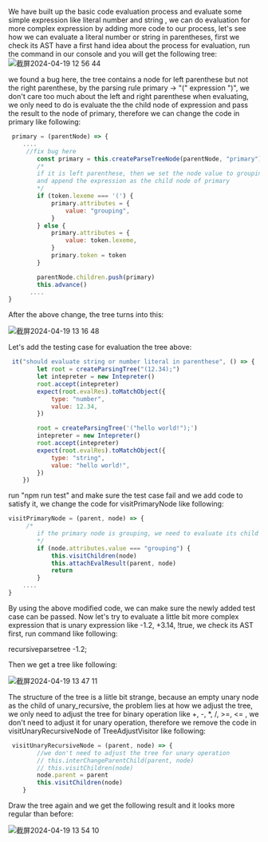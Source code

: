 We have built up the basic code evaluation process and evaluate some simple expression like literal number and string , we can do evaluation for more complex expression by adding more code to our 
process, let's see how we can evaluate a literal number or string in parentheses, first we check its AST have a first hand idea about the process for evaluation, run the command in our console 
and you will get the following tree:
![截屏2024-04-19 12 56 44](https://github.com/wycl16514/draganscript_evaluation/assets/7506958/d64c37bd-3765-453d-854c-e1eb5ce18bef)

we found a bug here, the tree contains a node for left parenthese but not the right parenthese, by the parsing rule primary -> "(" expression ")", we don't care too much about the left and 
right parenthese when evaluating, we only need to do is evaluate the the child node of expression and pass the result to the node of primary, therefore we can change the code in primary like following:
```js
 primary = (parentNode) => {
    ....
     //fix bug here
        const primary = this.createParseTreeNode(parentNode, "primary")
        /*
        if it is left parenthese, then we set the node value to grouping
        and append the expression as the child node of primary
        */
        if (token.lexeme === '(') {
            primary.attributes = {
                value: "grouping",
            }
        } else {
            primary.attributes = {
                value: token.lexeme,
            }
            primary.token = token
        }

        parentNode.children.push(primary)
        this.advance()
      ....
}
```
After the above change, the tree turns into this:

![截屏2024-04-19 13 16 48](https://github.com/wycl16514/draganscript_evaluation/assets/7506958/463c7ef3-c857-4388-88bb-d4a3cd022366)

Let's add the testing case for evaluation the tree above:
```js
 it("should evaluate string or number literal in parenthese", () => {
        let root = createParsingTree("(12.34);")
        let intepreter = new Intepreter()
        root.accept(intepreter)
        expect(root.evalRes).toMatchObject({
            type: "number",
            value: 12.34,
        })

        root = createParsingTree('("hello world!");')
        intepreter = new Intepreter()
        root.accept(intepreter)
        expect(root.evalRes).toMatchObject({
            type: "string",
            value: "hello world!",
        })
    })
```
run "npm run test" and make sure the test case fail and we add code to satisfy it, we change the code for visitPrimaryNode like following:
```js
visitPrimaryNode = (parent, node) => {
     /*
        if the primary node is grouping, we need to evaluate its child
        */
        if (node.attributes.value === "grouping") {
            this.visitChildren(node)
            this.attachEvalResult(parent, node)
            return
        }
    ....
}
```
By using the above modified code, we can make sure the newly added test case can be passed. Now let's try to evaluate a little bit more complex expression that is unary expression like 
-1.2, +3.14, !true, we check its AST first, run command like following:

recursiveparsetree -1.2;

Then we get a tree like following:

![截屏2024-04-19 13 47 11](https://github.com/wycl16514/draganscript_evaluation/assets/7506958/5cc63a84-9652-4791-9453-79fc04c4c5e9)

The structure of the tree is a liitle bit strange, because an empty unary node as the child of unary_recursive, the problem lies at how we adjust the tree, we only need to adjust the tree for binary
operation like +, -, *, /, >=, <= , we don't need to adjust it for unary operation, therefore we remove the code in visitUnaryRecursiveNode of TreeAdjustVisitor like following:
```js
 visitUnaryRecursiveNode = (parent, node) => {
        //we don't need to adjust the tree for unary operation
        // this.interChangeParentChild(parent, node)
        // this.visitChildren(node)
        node.parent = parent
        this.visitChildren(node)
    }
```
Draw the tree again and we get the following result and it looks more regular than before:

![截屏2024-04-19 13 54 10](https://github.com/wycl16514/draganscript_evaluation/assets/7506958/b94ad2e8-957e-486f-9867-29558fdd8521)

